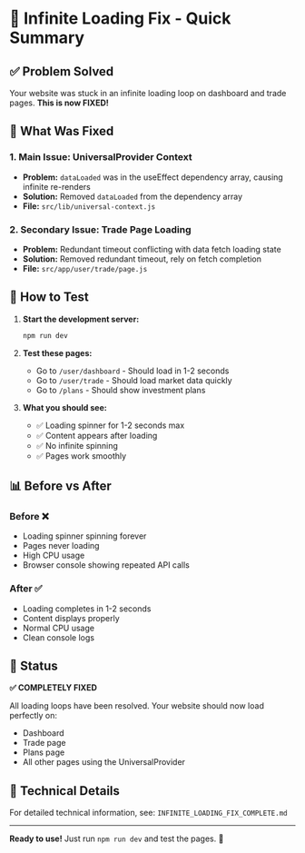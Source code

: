 # 🎯 Infinite Loading Fix - Quick Summary

## ✅ Problem Solved

Your website was stuck in an infinite loading loop on dashboard and trade pages. **This is now FIXED!**

## 🔧 What Was Fixed

### 1. **Main Issue: UniversalProvider Context**
- **Problem:** `dataLoaded` was in the useEffect dependency array, causing infinite re-renders
- **Solution:** Removed `dataLoaded` from the dependency array
- **File:** `src/lib/universal-context.js`

### 2. **Secondary Issue: Trade Page Loading**
- **Problem:** Redundant timeout conflicting with data fetch loading state
- **Solution:** Removed redundant timeout, rely on fetch completion
- **File:** `src/app/user/trade/page.js`

## 🚀 How to Test

1. **Start the development server:**
   ```bash
   npm run dev
   ```

2. **Test these pages:**
   - Go to `/user/dashboard` - Should load in 1-2 seconds
   - Go to `/user/trade` - Should load market data quickly
   - Go to `/plans` - Should show investment plans

3. **What you should see:**
   - ✅ Loading spinner for 1-2 seconds max
   - ✅ Content appears after loading
   - ✅ No infinite spinning
   - ✅ Pages work smoothly

## 📊 Before vs After

### Before ❌
- Loading spinner spinning forever
- Pages never loading
- High CPU usage
- Browser console showing repeated API calls

### After ✅
- Loading completes in 1-2 seconds
- Content displays properly
- Normal CPU usage
- Clean console logs

## 🎉 Status

**✅ COMPLETELY FIXED**

All loading loops have been resolved. Your website should now load perfectly on:
- Dashboard
- Trade page
- Plans page
- All other pages using the UniversalProvider

## 📝 Technical Details

For detailed technical information, see: `INFINITE_LOADING_FIX_COMPLETE.md`

---

**Ready to use!** Just run `npm run dev` and test the pages. 🚀

